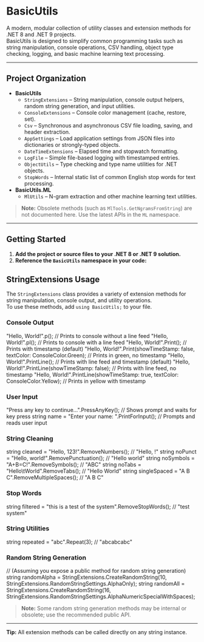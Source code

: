 # BasicUtils

A modern, modular collection of utility classes and extension methods for .NET 8 and .NET 9 projects.  
BasicUtils is designed to simplify common programming tasks such as string manipulation, console operations, CSV handling, object type checking, logging, and basic machine learning text processing.

---

## Project Organization

- **BasicUtils**
  - `StringExtensions` – String manipulation, console output helpers, random string generation, and input utilities.
  - `ConsoleExtensions` – Console color management (cache, restore, set).
  - `Csv` – Synchronous and asynchronous CSV file loading, saving, and header extraction.
  - `AppSettings` – Load application settings from JSON files into dictionaries or strongly-typed objects.
  - `DateTimeExtensions` – Elapsed time and stopwatch formatting.
  - `LogFile` – Simple file-based logging with timestamped entries.
  - `ObjectUtils` – Type checking and type name utilities for .NET objects.
  - `StopWords` – Internal static list of common English stop words for text processing.
- **BasicUtils.ML**
  - `MlUtils` – N-gram extraction and other machine learning text utilities.

> **Note:** Obsolete methods (such as `MlTools.GetNgramsFromString`) are not documented here. Use the latest APIs in the `ML` namespace.

---

## Getting Started

1. **Add the project or source files to your .NET 8 or .NET 9 solution.**
2. **Reference the `BasicUtils` namespace in your code:**

## StringExtensions Usage

The `StringExtensions` class provides a variety of extension methods for string manipulation, console output, and utility operations.  
To use these methods, add `using BasicUtils;` to your file.

### Console Output
"Hello, World!".p(); // Prints to console without a line feed "Hello, World!".pl(); // Prints to console with a line feed
"Hello, World!".Print(); // Prints with timestamp (default) 
"Hello, World!".Print(showTimeStamp: false, textColor: ConsoleColor.Green); // Prints in green, no timestamp
"Hello, World!".PrintLine(); // Prints with line feed and timestamp (default) 
"Hello, World!".PrintLine(showTimeStamp: false); // Prints with line feed, no timestamp 
"Hello, World!".PrintLine(showTimeStamp: true, textColor: ConsoleColor.Yellow); // Prints in yellow with timestamp

### User Input
"Press any key to continue...".PressAnyKey(); // Shows prompt and waits for key press
string name = "Enter your name: ".PrintForInput(); // Prompts and reads user input

### String Cleaning
string cleaned = "Hello, 123!".RemoveNumbers(); // "Hello, !" 
string noPunct = "Hello, world!".RemovePunctuation(); // "Hello world" 
string noSymbols = "A+B=C!".RemoveSymbols(); // "ABC" 
string noTabs = "Hello\tWorld".RemoveTabs(); // "Hello World" 
string singleSpaced = "A   B   C".RemoveMultipleSpaces(); // "A B C"

### Stop Words
string filtered = "this is a test of the system".RemoveStopWords(); // "test system"

### String Utilities
string repeated = "abc".Repeat(3); // "abcabcabc"

### Random String Generation
// (Assuming you expose a public method for random string generation) 
string randomAlpha = StringExtensions.CreateRandomString(10, StringExtensions.RandomStringSettings.AlphaOnly); 
string randomAll = StringExtensions.CreateRandomString(16, StringExtensions.RandomStringSettings.AlphaNumericSpecialWithSpaces);

> **Note:** Some random string generation methods may be internal or obsolete; use the recommended public API.

---

**Tip:** All extension methods can be called directly on any string instance.